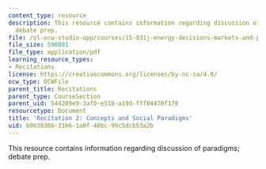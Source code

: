 ```yaml
---
content_type: resource
description: This resource contains information regarding discussion of paradigms;
  debate prep.
file: /ol-ocw-studio-app/courses/15-031j-energy-decisions-markets-and-policies-spring-2012/b063836631b61a0f48bc99c5dcb53a2b_MIT15_031JS12_rec2.pdf
file_size: 590081
file_type: application/pdf
learning_resource_types:
- Recitations
license: https://creativecommons.org/licenses/by-nc-sa/4.0/
ocw_type: OCWFile
parent_title: Recitations
parent_type: CourseSection
parent_uid: 544209e9-3af0-e518-a19d-fff04470f178
resourcetype: Document
title: 'Recitation 2: Concepts and Social Paradigms'
uid: b0638366-31b6-1a0f-48bc-99c5dcb53a2b
---
```

This resource contains information regarding discussion of paradigms; debate prep.